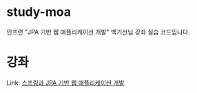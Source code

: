 # study-moa
인프런 "JPA 기반 웹 애플리케이션 개발" 백기선님 강좌 실습 코드입니다.

# 강좌
Link: [스프링과 JPA 기반 웹 애플리케이션 개발](https://www.inflearn.com/course/%EC%8A%A4%ED%94%84%EB%A7%81-JPA-%EC%9B%B9%EC%95%B1/dashboard)
